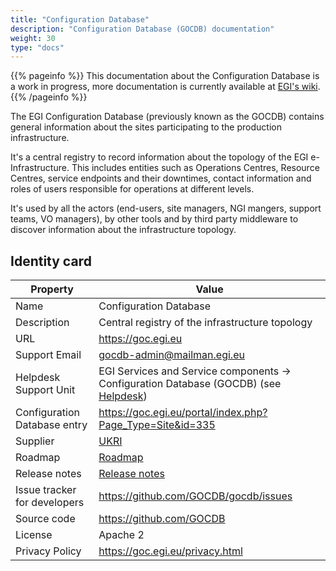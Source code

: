 ```yaml
---
title: "Configuration Database"
description: "Configuration Database (GOCDB) documentation"
weight: 30
type: "docs"
---
```


{{% pageinfo %}} This documentation about the Configuration Database is a work
in progress, more documentation is currently available at
[EGI's wiki](https://wiki.egi.eu/wiki/GOCDB). {{% /pageinfo %}}

The EGI Configuration Database (previously known as the GOCDB) contains general
information about the sites participating to the production infrastructure.

It's a central registry to record information about the topology of the EGI
e-Infrastructure. This includes entities such as Operations Centres, Resource
Centres, service endpoints and their downtimes, contact information and roles of
users responsible for operations at different levels.

It's used by all the actors (end-users, site managers, NGI mangers, support
teams, VO managers), by other tools and by third party middleware to discover
information about the infrastructure topology.

## Identity card

<!-- markdownlint-disable line-length no-bare-urls -->

| Property                     | Value                                                                                               |
| ---------------------------- | --------------------------------------------------------------------------------------------------- |
| Name                         | Configuration Database                                                                              |
| Description                  | Central registry of the infrastructure topology                                                     |
| URL                          | https://goc.egi.eu                                                                                  |
| Support Email                | gocdb-admin@mailman.egi.eu                                                                          |
| Helpdesk Support Unit        | EGI Services and Service components -> Configuration Database (GOCDB) (see [Helpdesk](../helpdesk)) |
| Configuration Database entry | https://goc.egi.eu/portal/index.php?Page_Type=Site&id=335                                           |
| Supplier                     | [UKRI](https://www.ukri.org/)                                                                       |
| Roadmap                      | [Roadmap](https://wiki.egi.eu/wiki/GOCDB/Roadmap)                                                   |
| Release notes                | [Release notes](https://github.com/GOCDB/gocdb/releases)                                            |
| Issue tracker for developers | https://github.com/GOCDB/gocdb/issues                                                               |
| Source code                  | https://github.com/GOCDB                                                                            |
| License                      | Apache 2                                                                                            |
| Privacy Policy               | https://goc.egi.eu/privacy.html                                                                     |

<!-- markdownlint-enable line-length no-bare-urls -->
